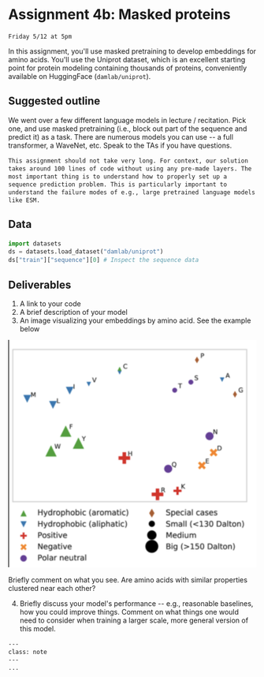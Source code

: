 # Assignment 4b: Masked proteins

```{admonition} Due Date
Friday 5/12 at 5pm
```
In this assignment, you'll use masked pretraining to develop embeddings for amino acids. You'll use the Uniprot dataset, which is an excellent starting point for protein modeling containing thousands of proteins, conveniently available on HuggingFace (`damlab/uniprot`).

## Suggested outline
We went over a few different language models in lecture / recitation. Pick one, and use masked pretraining (i.e., block out part of the sequence and predict it) as a task. There are numerous models you can use -- a full transformer, a WaveNet, etc. Speak to the TAs if you have questions.

```{note}
This assignment should not take very long. For context, our solution takes around 100 lines of code without using any pre-made layers. The most important thing is to understand how to properly set up a sequence prediction problem. This is particularly important to understand the failure modes of e.g., large pretrained language models like ESM. 
```
## Data
```python
import datasets
ds = datasets.load_dataset("damlab/uniprot")
ds["train"]["sequence"][0] # Inspect the sequence data
```

## Deliverables
1. A link to your code
2. A brief description of your model
3. An image visualizing your embeddings by amino acid. See the example below


![](../images/aa_cluster.png "Amino acid embeddings")

Briefly comment on what you see. Are amino acids with similar properties clustered near each other?

4. Briefly discuss your model's performance -- e.g., reasonable baselines, how you could improve things. Comment on what things one would need to consider when training a larger scale, more general version of this model.

```{admonition} Submission
---
class: note
---
...
```
